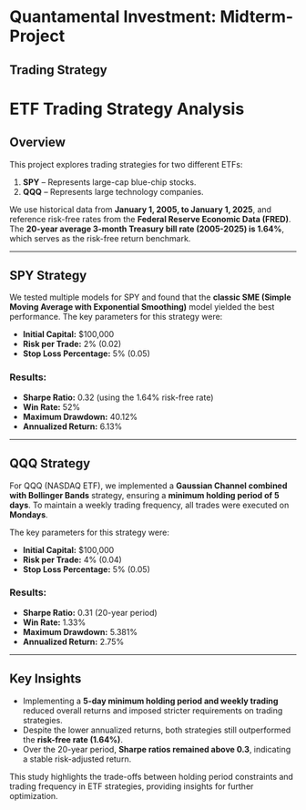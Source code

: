 # Quantamental Investment: Midterm-Project

## Trading Strategy

# ETF Trading Strategy Analysis

## Overview
This project explores trading strategies for two different ETFs:
1. **SPY** – Represents large-cap blue-chip stocks.
2. **QQQ** – Represents large technology companies.

We use historical data from **January 1, 2005, to January 1, 2025**, and reference risk-free rates from the **Federal Reserve Economic Data (FRED)**. The **20-year average 3-month Treasury bill rate (2005-2025) is 1.64%**, which serves as the risk-free return benchmark.

---

## SPY Strategy
We tested multiple models for SPY and found that the **classic SME (Simple Moving Average with Exponential Smoothing)** model yielded the best performance. The key parameters for this strategy were:
- **Initial Capital:** $100,000
- **Risk per Trade:** 2% (0.02)
- **Stop Loss Percentage:** 5% (0.05)

### Results:
- **Sharpe Ratio:** 0.32 (using the 1.64% risk-free rate)
- **Win Rate:** 52%
- **Maximum Drawdown:** 40.12%
- **Annualized Return:** 6.13%

---

## QQQ Strategy
For QQQ (NASDAQ ETF), we implemented a **Gaussian Channel combined with Bollinger Bands** strategy, ensuring a **minimum holding period of 5 days**. To maintain a weekly trading frequency, all trades were executed on **Mondays**.

The key parameters for this strategy were:
- **Initial Capital:** $100,000
- **Risk per Trade:** 4% (0.04)
- **Stop Loss Percentage:** 5% (0.05)

### Results:
- **Sharpe Ratio:** 0.31 (20-year period)
- **Win Rate:** 1.33%
- **Maximum Drawdown:** 5.381%
- **Annualized Return:** 2.75%

---

## Key Insights
- Implementing a **5-day minimum holding period and weekly trading** reduced overall returns and imposed stricter requirements on trading strategies.
- Despite the lower annualized returns, both strategies still outperformed the **risk-free rate (1.64%)**.
- Over the 20-year period, **Sharpe ratios remained above 0.3**, indicating a stable risk-adjusted return.

This study highlights the trade-offs between holding period constraints and trading frequency in ETF strategies, providing insights for further optimization.

